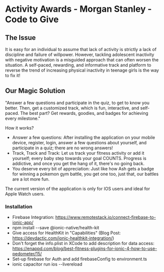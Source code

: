 # Activity Awards - Morgan Stanley - Code to Give 

## The Issue
It is easy for an individual to assume that lack of activity is strictly a lack of discipline and failure of willpower. However, tackling adolescent inactivity with negative motivation is a misguided approach that can often worsen the situation. A self-paced, rewarding, and informative track and platform to reverse the trend of increasing physical inactivity in teenage girls is the way to fix it!

## Our Magic Solution
"Answer a few questions and participate in the quiz, to get to know you better. Then, get a customized track, which is fun, interactive, and self-paced. The best part? Get rewards, goodies, and badges for achieving every milestone."

How it works?
- Answer a few questions: After installing the application on your mobile device, register, login, answer a few questions about yourself, and participate in a quiz; there are no wrong answers!
- Track, Track and Track: Let us track your fitness activity or add it yourself; every baby step towards your goal COUNTS. Progress is addictive, and once you get the hang of it, there's no going back.
- You deserve every bit of appreciation: Just like how Ash gets a badge for winning a pokemon gym battle, you get one too, just that, our battles are a lot more fun.

The current version of the application is only for IOS users and ideal for Apple Watch users.

### Installation
- Firebase Integration: https://www.remotestack.io/connect-firebase-to-ionic-app/
- npm install --save @ionic-native/health-kit
- Give access for HealthKit in "Capabilities" (Blog Post: https://devdactic.com/ionic-healthkit-integration/)
- Don't forget the info.plist in XCode to add description for data access: https://enappd.com/blog/best-fitness-plugins-for-ionic-4-how-to-use-pedometer/15/
- Set-up firebase for Auth and add firebaseConfig to environment.ts
- ionic capacitor run ios --livereload 
